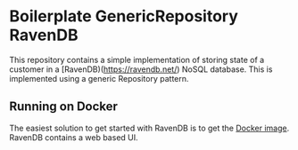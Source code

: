 # Boilerplate GenericRepository RavenDB
This repository contains a simple implementation of storing state of a customer in a [RavenDB)(https://ravendb.net/) NoSQL database. This is implemented using a generic Repository pattern.

## Running on Docker
The easiest solution to get started with RavenDB is to get the [Docker image](https://hub.docker.com/r/ravendb/ravendb/). RavenDB contains a web based UI.
